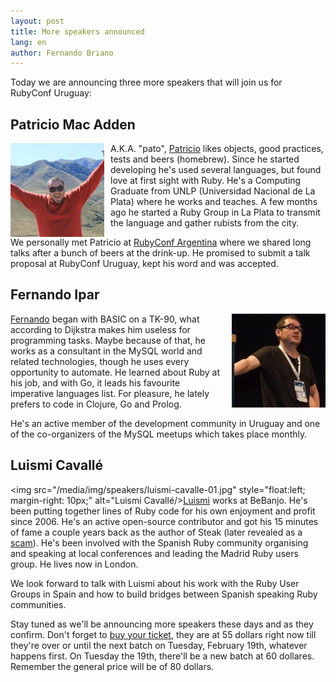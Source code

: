 ```yaml
---
layout: post
title: More speakers announced
lang: en
author: Fernando Briano
---
```

Today we are announcing three more speakers that will join us for RubyConf Uruguay:

## Patricio Mac Adden

<img src="/media/img/speakers/patricio-mac-adden-01.jpg" style="float:left; margin-right: 10px;" alt="Patricio Mac Adden"/>A.K.A. "pato", [Patricio](http://twitter.com/maxawen) likes objects, good practices, tests and beers (homebrew). Since he started developing he's used several languages, but found love at first sight with Ruby. He's a Computing Graduate from UNLP (Universidad Nacional de La Plata) where he works and teaches. A few months ago he started a Ruby Group in La Plata to transmit the language and gather rubists from the city.

We personally met Patricio at [RubyConf Argentina](http://rubyconfargentina.org) where we shared long talks after a bunch of beers at the drink-up. He promised to submit a talk proposal at RubyConf Uruguay, kept his word and was accepted. 

## Fernando Ipar

<img src="/media/img/speakers/fernando-ipar-01.jpg" style="float:right; margin-left: 10px;" alt="Fernando Ipar"/>[Fernando](http://fernandoipar.com) began with BASIC on a TK-90, what according to Dijkstra makes him useless for programming tasks. Maybe because of that, he works as a consultant in the MySQL world and related technologies, though he uses every opportunity to automate. He learned about Ruby at his job, and with Go, it leads his favourite imperative languages list. For pleasure, he lately prefers to code in Clojure, Go and Prolog.

He's an active member of the development community in Uruguay and one of the co-organizers of the MySQL meetups which takes place monthly.

## Luismi Cavallé

<img src="/media/img/speakers/luismi-cavalle-01.jpg" style="float:left; margin-right: 10px;" alt="Luismi Cavallé/>[Luismi](http://twitter.com/cavalle) works at BeBanjo. He's been putting together lines of Ruby code for his own enjoyment and profit since 2006. He's an active open-source contributor and got his 15 minutes of fame a couple years back as the author of Steak (later revealed as a [scam](http://steak-is-a-scam.heroku.com)). He's been involved with the Spanish Ruby community organising and speaking at local conferences and leading the Madrid Ruby users group. He lives now in London.

We look forward to talk with Luismi about his work with the Ruby User Groups in Spain and how to build bridges between Spanish speaking Ruby communities.

Stay tuned as we'll be announcing more speakers these days and as they confirm. Don't forget to [buy your ticket](http://rubyconfuy2013.eventbrite.com/), they are at 55 dollars right now till they're over or until the next batch on Tuesday, February 19th, whatever happens first. On Tuesday the 19th, there'll be a new batch at 60 dollares. Remember the general price will be of 80 dollars.

